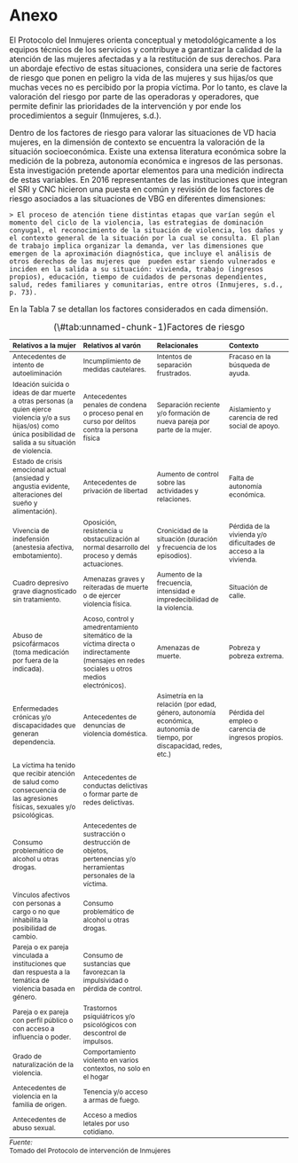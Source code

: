 # Anexo


El Protocolo del Inmujeres orienta conceptual y metodológicamente a los equipos técnicos de los servicios y contribuye a garantizar la calidad de la atención de las mujeres afectadas y a la restitución de sus derechos. Para un abordaje efectivo de estas situaciones, considera una serie de factores de riesgo que ponen en peligro la vida de las mujeres y sus
hijas/os que muchas veces no es percibido por la propia víctima. Por lo tanto, es clave la
valoración del riesgo por parte de las operadoras y operadores, que permite definir las
prioridades de la intervención y por ende los procedimientos a seguir (Inmujeres, s.d.).

Dentro de los factores de riesgo para valorar las situaciones de VD hacia mujeres, en la
dimensión de contexto se encuentra la valoración de la situación socioeconómica. Existe una
extensa literatura económica sobre la medición de la pobreza, autonomía económica e ingresos de las personas. Esta investigación pretende aportar elementos para una medición indirecta de estas variables. En 2016 representantes de las instituciones que integran el SRI y CNC hicieron una puesta en común y revisión de los factores de riesgo asociados a las situaciones de VBG en diferentes dimensiones:

    > El proceso de atención tiene distintas etapas que varían según el momento del ciclo de la violencia, las estrategias de dominación conyugal, el reconocimiento de la situación de violencia, los daños y el contexto general de la situación por la cual se consulta. El plan de trabajo implica organizar la demanda, ver las dimensiones que emergen de la aproximación diagnóstica, que incluye el análisis de otros derechos de las mujeres que  pueden estar siendo vulnerados e inciden en la salida a su situación: vivienda, trabajo (ingresos propios), educación, tiempo de cuidados de personas dependientes, salud, redes familiares y comunitarias, entre otros (Inmujeres, s.d., p. 73).
    
En la Tabla 7 se detallan los factores considerados en cada dimensión.

<!-- tabla 7 -->
<table class="table" style="font-size: 12px; margin-left: auto; margin-right: auto;border-bottom: 0;">
<caption style="font-size: initial !important;">(\#tab:unnamed-chunk-1)Factores de riesgo</caption>
 <thead>
  <tr>
   <th style="text-align:left;"> Relativos a la mujer </th>
   <th style="text-align:left;"> Relativos al varón </th>
   <th style="text-align:left;"> Relacionales </th>
   <th style="text-align:left;"> Contexto </th>
  </tr>
 </thead>
<tbody>
  <tr>
   <td style="text-align:left;width: 4cm; "> Antecedentes de intento de autoeliminación </td>
   <td style="text-align:left;width: 4cm; "> Incumplimiento de medidas cautelares. </td>
   <td style="text-align:left;width: 4cm; "> Intentos de separación frustrados. </td>
   <td style="text-align:left;width: 4cm; "> Fracaso en la búsqueda de ayuda. </td>
  </tr>
  <tr>
   <td style="text-align:left;width: 4cm; "> Ideación suicida o ideas de dar muerte a otras personas (a quien ejerce violencia y/o a sus hijas/os) como única posibilidad de salida a su situación de violencia. </td>
   <td style="text-align:left;width: 4cm; "> Antecedentes penales de condena o proceso penal en curso por delitos contra la persona física </td>
   <td style="text-align:left;width: 4cm; "> Separación reciente y/o formación de nueva pareja por parte de la mujer. </td>
   <td style="text-align:left;width: 4cm; "> Aislamiento y carencia de red social de apoyo. </td>
  </tr>
  <tr>
   <td style="text-align:left;width: 4cm; "> Estado de crisis emocional actual (ansiedad y angustia evidente, alteraciones del sueño y alimentación). </td>
   <td style="text-align:left;width: 4cm; "> Antecedentes de privación de libertad </td>
   <td style="text-align:left;width: 4cm; "> Aumento de control sobre las actividades y relaciones. </td>
   <td style="text-align:left;width: 4cm; "> Falta de autonomía económica. </td>
  </tr>
  <tr>
   <td style="text-align:left;width: 4cm; "> Vivencia de indefensión (anestesia afectiva, embotamiento). </td>
   <td style="text-align:left;width: 4cm; "> Oposición, resistencia u obstaculización al normal desarrollo del proceso y demás actuaciones. </td>
   <td style="text-align:left;width: 4cm; "> Cronicidad de la situación (duración y frecuencia de los episodios). </td>
   <td style="text-align:left;width: 4cm; "> Pérdida de la vivienda y/o dificultades de acceso a la vivienda. </td>
  </tr>
  <tr>
   <td style="text-align:left;width: 4cm; "> Cuadro depresivo grave diagnosticado sin tratamiento. </td>
   <td style="text-align:left;width: 4cm; "> Amenazas graves y reiteradas de muerte o de ejercer violencia física. </td>
   <td style="text-align:left;width: 4cm; "> Aumento de la frecuencia, intensidad e impredecibilidad de la violencia. </td>
   <td style="text-align:left;width: 4cm; "> Situación de calle. </td>
  </tr>
  <tr>
   <td style="text-align:left;width: 4cm; "> Abuso de psicofármacos (toma medicación por fuera de la indicada). </td>
   <td style="text-align:left;width: 4cm; "> Acoso, control y amedrentamiento sitemático de la víctima directa o indirectamente (mensajes en redes sociales u otros medios electrónicos). </td>
   <td style="text-align:left;width: 4cm; "> Amenazas de muerte. </td>
   <td style="text-align:left;width: 4cm; "> Pobreza y pobreza extrema. </td>
  </tr>
  <tr>
   <td style="text-align:left;width: 4cm; "> Enfermedades crónicas y/o discapacidades que generan dependencia. </td>
   <td style="text-align:left;width: 4cm; "> Antecedentes de denuncias de violencia doméstica. </td>
   <td style="text-align:left;width: 4cm; "> Asimetría en la relación (por edad, género, autonomía económica, autonomía de tiempo, por discapacidad, redes, etc.) </td>
   <td style="text-align:left;width: 4cm; "> Pérdida del empleo o carencia de ingresos propios. </td>
  </tr>
  <tr>
   <td style="text-align:left;width: 4cm; "> La víctima ha tenido que recibir atención de salud como consecuencia de las agresiones físicas, sexuales y/o psicológicas. </td>
   <td style="text-align:left;width: 4cm; "> Antecedentes de conductas delictivas o formar parte de redes delictivas. </td>
   <td style="text-align:left;width: 4cm; ">  </td>
   <td style="text-align:left;width: 4cm; ">  </td>
  </tr>
  <tr>
   <td style="text-align:left;width: 4cm; "> Consumo problemático de alcohol u otras drogas. </td>
   <td style="text-align:left;width: 4cm; "> Antecedentes de sustracción o destrucción de objetos, pertenencias y/o herramientas personales de la víctima. </td>
   <td style="text-align:left;width: 4cm; ">  </td>
   <td style="text-align:left;width: 4cm; ">  </td>
  </tr>
  <tr>
   <td style="text-align:left;width: 4cm; "> Vínculos afectivos con personas a cargo o no que inhabilita la posibilidad de cambio. </td>
   <td style="text-align:left;width: 4cm; "> Consumo problemático de alcohol u otras drogas. </td>
   <td style="text-align:left;width: 4cm; ">  </td>
   <td style="text-align:left;width: 4cm; ">  </td>
  </tr>
  <tr>
   <td style="text-align:left;width: 4cm; "> Pareja o ex pareja vinculada a instituciones que dan respuesta a la temática de violencia basada en género. </td>
   <td style="text-align:left;width: 4cm; "> Consumo de sustancias que favorezcan la impulsividad o pérdida de control. </td>
   <td style="text-align:left;width: 4cm; ">  </td>
   <td style="text-align:left;width: 4cm; ">  </td>
  </tr>
  <tr>
   <td style="text-align:left;width: 4cm; "> Pareja o ex pareja con perfil público o con acceso a influencia o poder. </td>
   <td style="text-align:left;width: 4cm; "> Trastornos psiquiátricos y/o psicológicos con descontrol de impulsos. </td>
   <td style="text-align:left;width: 4cm; ">  </td>
   <td style="text-align:left;width: 4cm; ">  </td>
  </tr>
  <tr>
   <td style="text-align:left;width: 4cm; "> Grado de naturalización de la violencia. </td>
   <td style="text-align:left;width: 4cm; "> Comportamiento violento en varios contextos, no solo en el hogar </td>
   <td style="text-align:left;width: 4cm; ">  </td>
   <td style="text-align:left;width: 4cm; ">  </td>
  </tr>
  <tr>
   <td style="text-align:left;width: 4cm; "> Antecedentes de violencia en la familia de origen. </td>
   <td style="text-align:left;width: 4cm; "> Tenencia y/o acceso a armas de fuego. </td>
   <td style="text-align:left;width: 4cm; ">  </td>
   <td style="text-align:left;width: 4cm; ">  </td>
  </tr>
  <tr>
   <td style="text-align:left;width: 4cm; "> Antecedentes de abuso sexual. </td>
   <td style="text-align:left;width: 4cm; "> Acceso a medios letales por uso cotidiano. </td>
   <td style="text-align:left;width: 4cm; ">  </td>
   <td style="text-align:left;width: 4cm; ">  </td>
  </tr>
</tbody>
<tfoot>
<tr><td style="padding: 0; " colspan="100%"><span style="font-style: italic;">Fuente:</span></td></tr>
<tr><td style="padding: 0; " colspan="100%">
<sup></sup> Tomado del Protocolo de intervención de Inmujeres</td></tr>
</tfoot>
</table>
